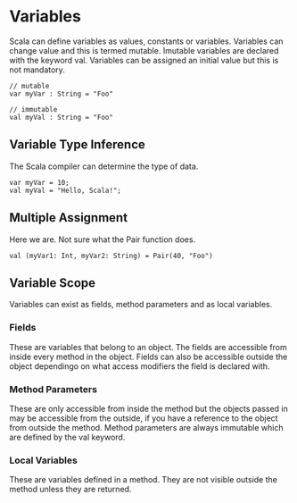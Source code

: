 # Variables
Scala can define variables as values, constants or variables. Variables can change value and this is termed mutable. Imutable variables are declared with the keyword val.  Variables can be assigned an initial value but this is not mandatory.

```
// mutable
var myVar : String = "Foo"

// immutable
val myVal : String = "Foo"

```

## Variable Type Inference
The Scala compiler can determine the type of data.

```
var myVar = 10;
val myVal = "Hello, Scala!";

```

## Multiple Assignment
Here we are.  Not sure what the Pair function does.

```
val (myVar1: Int, myVar2: String) = Pair(40, "Foo")

```
## Variable Scope
Variables can exist as fields, method parameters and as local variables.

### Fields
These are variables that belong to an object.  The fields are accessible from inside every method in the object.  Fields can also be accessible outside the object dependingo on what access modifiers the field is declared with.

### Method Parameters
These are only accessible from inside the method but the objects passed in may be accessible from the outside, if you have a reference to the object from outside the method.  Method parameters are always immutable which are defined by the val keyword.

### Local Variables
These are variables defined in a method.  They are not visible outside the method unless they are returned. 



